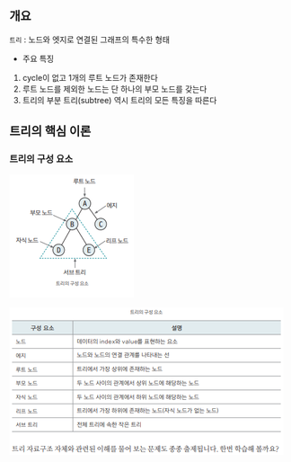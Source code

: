 ## 개요 

`트리` : 노드와 엣지로 연결된 그래프의 특수한 형태 

- 주요 특징  
1) cycle이 없고 1개의 루트 노드가 존재한다  
2) 루트 노드를 제외한 노드는 단 하나의 부모 노드를 갖는다
3) 트리의 부분 트리(subtree) 역시 트리의 모든 특징을 따른다

## 트리의 핵심 이론 

### 트리의 구성 요소 

![image](../../image/day20/트리핵심이론_001.png)

![image](../../image/day20/트리핵심이론_002.png)